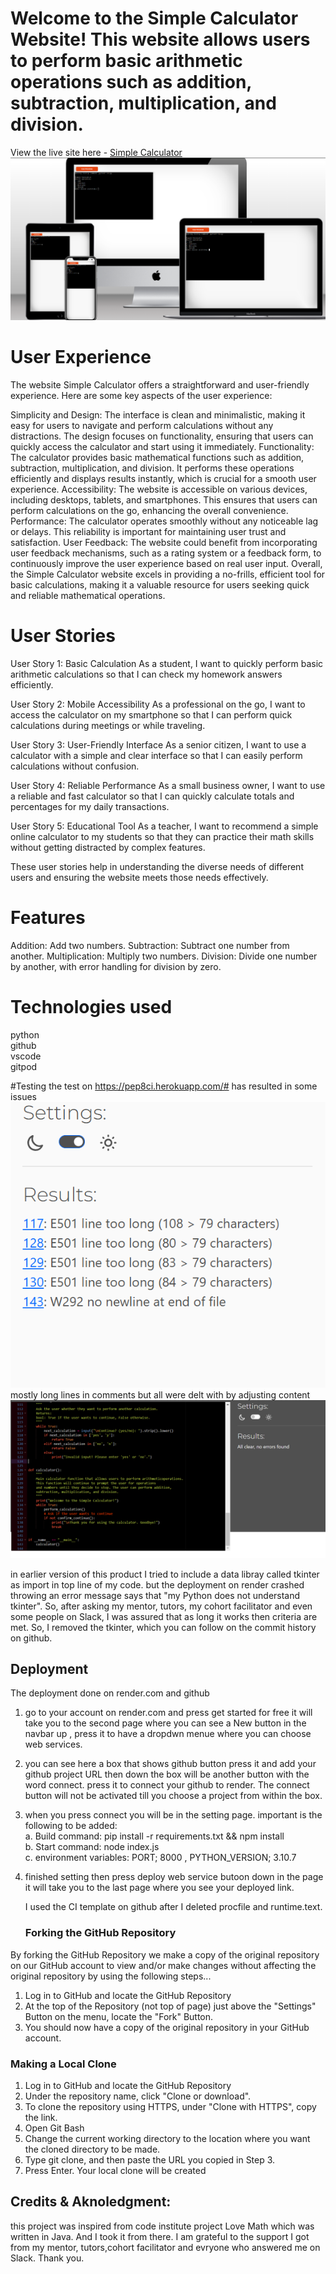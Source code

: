 
# Welcome to the Simple Calculator Website! This website allows users to perform basic arithmetic operations such as addition, subtraction, multiplication, and division.

View the live site here - <a href="https://simple-calculator-bj6j.onrender.com" target="_blank"> Simple Calculator </a>
![](media/mockup.PNG)

# User Experience
The website Simple Calculator offers a straightforward and user-friendly experience. Here are some key aspects of the user experience:

Simplicity and Design: The interface is clean and minimalistic, making it easy for users to navigate and perform calculations without any distractions. The design focuses on functionality, ensuring that users can quickly access the calculator and start using it immediately.
Functionality: The calculator provides basic mathematical functions such as addition, subtraction, multiplication, and division. It performs these operations efficiently and displays results instantly, which is crucial for a smooth user experience.
Accessibility: The website is accessible on various devices, including desktops, tablets, and smartphones. This ensures that users can perform calculations on the go, enhancing the overall convenience.
Performance: The calculator operates smoothly without any noticeable lag or delays. This reliability is important for maintaining user trust and satisfaction.
User Feedback: The website could benefit from incorporating user feedback mechanisms, such as a rating system or a feedback form, to continuously improve the user experience based on real user input.
Overall, the Simple Calculator website excels in providing a no-frills, efficient tool for basic calculations, making it a valuable resource for users seeking quick and reliable mathematical operations.

# User Stories
User Story 1: Basic Calculation
As a student, I want to quickly perform basic arithmetic calculations so that I can check my homework answers efficiently.

User Story 2: Mobile Accessibility
As a professional on the go, I want to access the calculator on my smartphone so that I can perform quick calculations during meetings or while traveling.

User Story 3: User-Friendly Interface
As a senior citizen, I want to use a calculator with a simple and clear interface so that I can easily perform calculations without confusion.

User Story 4: Reliable Performance
As a small business owner, I want to use a reliable and fast calculator so that I can quickly calculate totals and percentages for my daily transactions.

User Story 5: Educational Tool
As a teacher, I want to recommend a simple online calculator to my students so that they can practice their math skills without getting distracted by complex features.

These user stories help in understanding the diverse needs of different users and ensuring the website meets those needs effectively.

# Features
Addition: Add two numbers.
Subtraction: Subtract one number from another.
Multiplication: Multiply two numbers.
Division: Divide one number by another, with error handling for division by zero.

# Technologies used
python<br>
github<br>
vscode<br>
gitpod<br>

#Testing
the test on https://pep8ci.herokuapp.com/# has resulted in some issues
![](media/test_error.PNG)
mostly long lines in comments but all were delt with by adjusting content
![](media/after_test.PNG)

in earlier version of this product I tried to include a data libray called tkinter as import in top line of my code. but the deployment on render crashed throwing an error message says that "my Python does not understand tkinter". So, after asking my mentor, tutors, my cohort facilitator and even some people on Slack, I was assured that as long it works then criteria are met. So, I removed the tkinter, which you can follow on the commit history on github.

## Deployment

The deployment done on render.com and github

1. go to your account on render.com and press get started for free it will take you to the second page where you can see a New button in the navbar up , press it to have a dropdwn menue where you can choose web services.
2. you can see here a box that shows github button press it and add your github project URL then down the box will be another button with the word connect. press it to connect your github to render. The connect button will not be activated till you choose a project from within the box.
3. when you press connect you will be in the setting page. important is the following to be added:
   <br>a. Build command: pip install -r requirements.txt && npm install
   <br>b. Start command: node index.js
   <br>c. environment variables: PORT; 8000 , 
                             PYTHON_VERSION; 3.10.7
4. finished setting then press deploy web service butoon down in the page it will take you to the last page where you see your deployed link.

   I used the CI template on github after I deleted procfile and runtime.text.

   ### Forking the GitHub Repository

By forking the GitHub Repository we make a copy of the original repository on our GitHub account to view and/or make changes without affecting the original repository by using the following steps...

1. Log in to GitHub and locate the GitHub Repository
2. At the top of the Repository (not top of page) just above the "Settings" Button on the menu, locate the "Fork" Button.
3. You should now have a copy of the original repository in your GitHub account.

### Making a Local Clone

1. Log in to GitHub and locate the GitHub Repository
2. Under the repository name, click "Clone or download".
3. To clone the repository using HTTPS, under "Clone with HTTPS", copy the link.
4. Open Git Bash
5. Change the current working directory to the location where you want the cloned directory to be made.
6. Type git clone, and then paste the URL you copied in Step 3.
7. Press Enter. Your local clone will be created


## Credits & Aknoledgment: 
this project was inspired from code institute project Love Math which was written in Java. And I took it from there.
I am grateful to the support I got from my mentor, tutors,cohort facilitator and evryone who answered me on Slack. Thank you.
